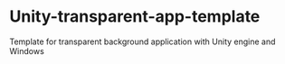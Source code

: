 # Unity-transparent-app-template
Template for transparent background application with Unity engine and Windows
